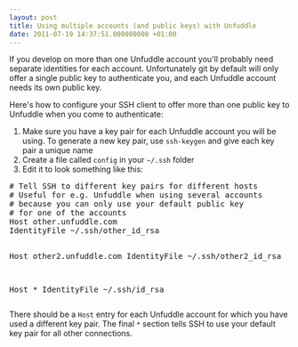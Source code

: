 ```yaml
---
layout: post
title: Using multiple accounts (and public keys) with Unfuddle
date: 2011-07-19 14:37:51.000000000 +01:00
---
```

If you develop on more than one Unfuddle account you'll probably need separate identities for each account. Unfortunately git by default will only offer a single public key to authenticate you, and each Unfuddle account needs its own public key.

Here's how to configure your SSH client to offer more than one public key to Unfuddle when you come to authenticate:
<ol>
	<li>Make sure you have a key pair for each Unfuddle account you will be using. To generate a new key pair, use <code>ssh-keygen</code> and give each key pair a unique name</li>
	<li>Create a file called <code>config</code> in your <code>~/.ssh</code> folder</li>
	<li>Edit it to look something like this:</li>
</ol>
<pre># Tell SSH to different key pairs for different hosts
# Useful for e.g. Unfuddle when using several accounts
# because you can only use your default public key
# for one of the accounts
Host other.unfuddle.com
IdentityFile ~/.ssh/other_id_rsa

Host other2.unfuddle.com
IdentityFile ~/.ssh/other2_id_rsa

Host *
IdentityFile ~/.ssh/id_rsa</pre>

There should be a <code>Host</code> entry for each Unfuddle account for which you have used a different key pair. The final <code>*</code> section tells SSH to use your default key pair for all other connections.
